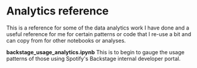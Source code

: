 # Analytics reference

This is a reference for some of the data analytics work I have done and a useful reference for me for certain patterns or code that I re-use a bit and can copy from for other notebooks or analyses. 

**backstage_usage_analytics.ipynb**
This is to begin to gauge the usage patterns of those using Spotify's Backstage internal developer portal.

